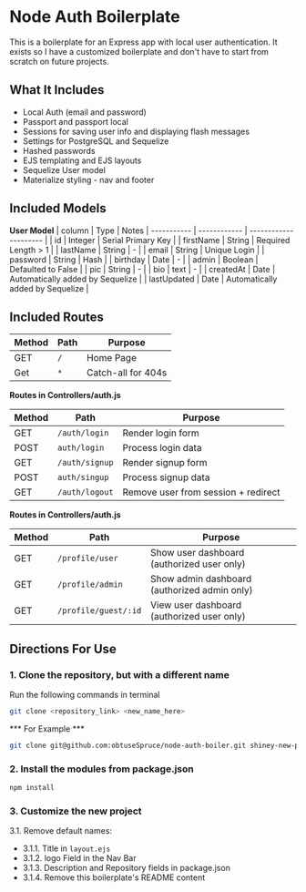 # Node Auth Boilerplate

This is a boilerplate for an Express app with local user authentication.
It exists so I have a customized boilerplate and don't have to start from scratch on future projects.

## What It Includes

* Local Auth (email and password)
* Passport and passport local
* Sessions for saving user info and displaying flash messages
* Settings for PostgreSQL and Sequelize
* Hashed passwords
* EJS templating and EJS layouts
* Sequelize User model
* Materialize styling - nav and footer

## Included Models

**User Model**
| column | Type | Notes
| ----------- | ------------ | --------------------- |
| id | Integer | Serial Primary Key |
| firstName | String | Required Length > 1 |
| lastName | String | - |
| email | String | Unique Login |
| password | String | Hash |
| birthday | Date | - |
| admin | Boolean | Defaulted to False |
| pic | String | - |
| bio | text | - |
| createdAt | Date | Automatically added by Sequelize |
| lastUpdated | Date | Automatically added by Sequelize |


## Included Routes

| Method | Path | Purpose |
| --------- | -------------------------| -------------------------|
| GET | `/` | Home Page |
| Get | `*` | Catch-all for 404s |

**Routes in Controllers/auth.js**

| Method | Path | Purpose |
| --------- | -------------------------| -------------------------|
| GET | `/auth/login` | Render login form |
| POST | `auth/login` | Process login data |
| GET | `/auth/signup` | Render signup form |
| POST | `auth/singup` | Process signup data |
| GET | `/auth/logout` | Remove user from session + redirect |

**Routes in Controllers/auth.js**

| Method | Path | Purpose |
| --------- | -------------------------| -------------------------|
| GET | `/profile/user` | Show user dashboard (authorized user only) |
| GET | `/profile/admin` | Show admin dashboard (authorized admin only) |
| GET | `/profile/guest/:id` | View user dashboard (authorized user only) |

## Directions For Use

### 1. Clone the repository, but with a different name

Run the following commands in terminal

```sh
git clone <repository_link> <new_name_here>
```
*** For Example ***
```sh
git clone git@github.com:obtuseSpruce/node-auth-boiler.git shiney-new-project
```

### 2. Install the modules from package.json

```sh
npm install
```
### 3. Customize the new project

3.1. Remove default names:
   * 3.1.1. Title in `layout.ejs`
   * 3.1.2. logo Field in the Nav Bar
   * 3.1.3. Description and Repository fields in package.json
   * 3.1.4. Remove this boilerplate's README content
